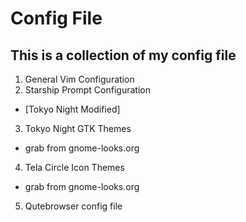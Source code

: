 # Config File

This is a collection of my config file
---
1. General Vim Configuration
2. Starship Prompt Configuration
  - \[Tokyo Night Modified]
3. Tokyo Night GTK Themes
  - grab from gnome-looks.org
4. Tela Circle Icon Themes
  - grab from gnome-looks.org
5. Qutebrowser config file

